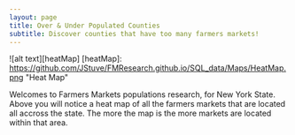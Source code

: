 ```yaml
---
layout: page
title: Over & Under Populated Counties 
subtitle: Discover counties that have too many farmers markets!
---
```


![alt text][heatMap]
[heatMap]: https://github.com/JStuve/FMResearch.github.io/SQL_data/Maps/HeatMap.png "Heat Map"

Welcomes to Farmers Markets populations research, for New York State. Above you will notice a heat map of all the farmers markets
that are located all accross the state. The more the map is the more markets are located within that area. 
